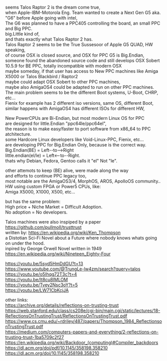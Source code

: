 seems Talos Raptor 2 is the dream come true, </br>
when Apple-IBM-Motorola Eng. Team wanted to create a Next Gen G5 aka. "G6" before Apple going with intel, </br>
The G6 was planned to have a PPC405 controlling the board, an small PPC and Big PPC. </br>
big.Little kind of, </br>
and thats exactly what Talos Raptor 2 has. </br>
Talos Raptor 2 seems to be the True Sussesoor of Apple G5 QUAD, HW speaking,  </br>
of course OSX is closed source, and OSX for PPC G5 is Big.Endian,  </br>
someone found the abandoned source code and still develops OSX Sobert 10.5.9 for BE PPC, totally incompatible with modern OSX </br>
maybe someday, if that user has access to New PPC machines like Amiga X5000 or Talos Blackbird / Raptor2 </br>
maybe could adapt OSX Sobert to other PPC machines, </br>
maybe also AmigaOS4 could be adapted to run on other PPC machines. </br>
The main problem seems to be the different Boot systems, U-Boot, CHRP, etc... </br>
Fienix for example has 2 different iso versions, same OS, different Boot, </br>
similar happens with AmigaOS4 has different ISOs for different HW, </br>

New PowerCPUs are Bi-Endian, but most modern Linux OS for PPC </br>
are designed for little.Endian "ppc64le/ppc64el", </br>
the reason is to make easy/faster to port software from x86_64 to PPC atchitecture.  </br>
some Hardcore Linux developers like Void-Linux-PPC, Fienix, etc... </br>
are developing PPC for Big.Endian Only, because is the correct way. </br>
Big.Endian(BE) = Left--to-->Right </br>
little.endian(el/le) = Left<--to--Right. </br>
thats why Debian, Fedora, Gentoo calls it "el" Not "le". </br> 

other attemots to keep (BE) alive, were made along the way </br>
and efforts to continue PPC legacy too, </br>
most notable are the AmigaOS3/4, MorphOS, AROS, ApolloOS community.. </br>
HW using custom FPGA or Power5 CPUs, like: </br>
Amiga X5000, X1000, X500, etc... </br>

but has the same problem: </br>
High price + Niche Market = Difficult Adoption.  </br>
No adoption = No developers. </br>

Talos machines were also inspiped by a paper  </br>
https://github.com/pullmoll/trusttrust </br>
written by: https://en.wikipedia.org/wiki/Ken_Thompson </br>
a Distotian Sci-Fi Novel about a Future where nobody knows whats going on under the hood. </br>
inpired by George Orwell Novel written in 1949 https://en.wikipedia.org/wiki/Nineteen_Eighty-Four 

https://youtu.be/5syd5HmDdGU?t=13 </br>
https://www.youtube.com/@TrungLe-lw4zm/search?query=talos </br>
https://youtu.be/o5Ihqg72T3c?t=4 </br>
https://youtu.be/lt8cu8IMLOM </br>
https://youtu.be/Tvey2Nsc3oY?t=5 </br>
https://youtu.be/LW71CbKcjJA </br>

other links:  </br>
https://archive.org/details/reflections-on-trusting-trust </br>
https://web.stanford.edu/class/cs208e/cgi-bin/main.cgi/static/lectures/18-ReflectionsOnTrustingTrust/ReflectionsOnTrustingTrust.pdf </br>
https://www.cs.cmu.edu/~rdriley/487/papers/Thompson_1984_ReflectionsonTrustingTrust.pdf </br>
https://medium.com/computers-papers-and-everything/2-reflections-on-trusting-trust-1ba5709c2f27 </br>
https://en.wikipedia.org/wiki/Backdoor_(computing)#Compiler_backdoors </br>
https://dl.acm.org/doi/pdf/10.1145/358198.358210 </br>
https://dl.acm.org/doi/10.1145/358198.358210 </br>

